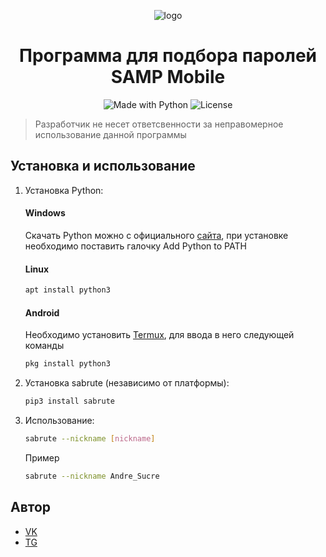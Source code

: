 <p align="center">
    <img alt="logo" src="https://samp-mobile.com/style/img/logo.png">
</p>

<h1 align="center">Программа для подбора паролей SAMP Mobile</h1>

<p align="center">
    <img alt="Made with Python" src="https://img.shields.io/badge/Made%20with-Python-%23FFD242?logo=python&logoColor=white">
    <img alt="License" src="https://img.shields.io/github/license/UHl0aG9uZWVy/SA-MP-Mobile-Bruteforce?style=flat-square)">
</p>

> Разработчик не несет ответсвенности за неправомерное использование данной программы

## Установка и использование
1. Установка Python:
    #### Windows
    Скачать Python можно с официального [сайта](https://python.org/downloads), при установке необходимо поставить галочку Add Python to PATH

    #### Linux
    ```sh
    apt install python3
    ```

    #### Android
    Необходимо установить [Termux](https://play.google.com/store/apps/details?id=com.termux), для ввода в него следующей команды
    ```sh
    pkg install python3
    ```

2. Установка sabrute (независимо от платформы):
    ```sh
    pip3 install sabrute
    ```

3. Использование:
    ```sh
    sabrute --nickname [nickname]
    ```
    Пример
    ```sh
    sabrute --nickname Andre_Sucre
    ```

## Автор
- [VK](https://vk.com/vegvs)
- [TG](https://t.me/pycharmgovno)
